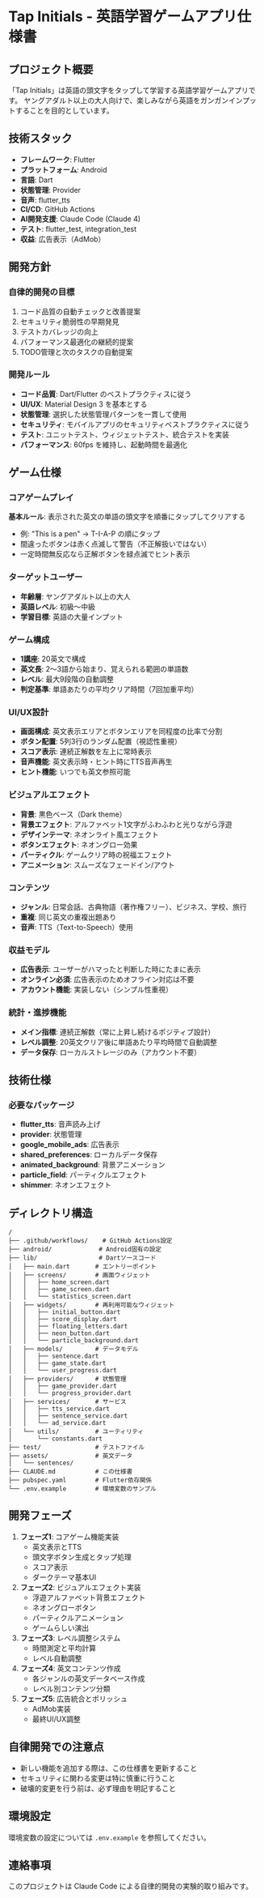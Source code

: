 # Tap Initials - 英語学習ゲームアプリ仕様書

## プロジェクト概要
「Tap Initials」は英語の頭文字をタップして学習する英語学習ゲームアプリです。
ヤングアダルト以上の大人向けで、楽しみながら英語をガンガンインプットすることを目的としています。

## 技術スタック
- **フレームワーク**: Flutter
- **プラットフォーム**: Android
- **言語**: Dart
- **状態管理**: Provider
- **音声**: flutter_tts
- **CI/CD**: GitHub Actions
- **AI開発支援**: Claude Code (Claude 4)
- **テスト**: flutter_test, integration_test
- **収益**: 広告表示（AdMob）

## 開発方針
### 自律的開発の目標
1. コード品質の自動チェックと改善提案
2. セキュリティ脆弱性の早期発見
3. テストカバレッジの向上
4. パフォーマンス最適化の継続的提案
5. TODO管理と次のタスクの自動提案

### 開発ルール
- **コード品質**: Dart/Flutter のベストプラクティスに従う
- **UI/UX**: Material Design 3 を基本とする
- **状態管理**: 選択した状態管理パターンを一貫して使用
- **セキュリティ**: モバイルアプリのセキュリティベストプラクティスに従う
- **テスト**: ユニットテスト、ウィジェットテスト、統合テストを実装
- **パフォーマンス**: 60fps を維持し、起動時間を最適化

## ゲーム仕様

### コアゲームプレイ
**基本ルール**: 表示された英文の単語の頭文字を順番にタップしてクリアする
- 例: "This is a pen" → T-I-A-P の順にタップ
- 間違ったボタンは赤く点滅して警告（不正解扱いではない）
- 一定時間無反応なら正解ボタンを緑点滅でヒント表示

### ターゲットユーザー
- **年齢層**: ヤングアダルト以上の大人
- **英語レベル**: 初級〜中級
- **学習目標**: 英語の大量インプット

### ゲーム構成
- **1講座**: 20英文で構成
- **英文長**: 2〜3語から始まり、覚えられる範囲の単語数
- **レベル**: 最大9段階の自動調整
- **判定基準**: 単語あたりの平均クリア時間（7回加重平均）

### UI/UX設計
- **画面構成**: 英文表示エリアとボタンエリアを同程度の比率で分割
- **ボタン配置**: 5列3行のランダム配置（視認性重視）
- **スコア表示**: 連続正解数を左上に常時表示
- **音声機能**: 英文表示時・ヒント時にTTS音声再生
- **ヒント機能**: いつでも英文参照可能

### ビジュアルエフェクト
- **背景**: 黒色ベース（Dark theme）
- **背景エフェクト**: アルファベット1文字がふわふわと光りながら浮遊
- **デザインテーマ**: ネオンライト風エフェクト
- **ボタンエフェクト**: ネオングロー効果
- **パーティクル**: ゲームクリア時の祝福エフェクト
- **アニメーション**: スムーズなフェードイン/アウト

### コンテンツ
- **ジャンル**: 日常会話、古典物語（著作権フリー）、ビジネス、学校、旅行
- **重複**: 同じ英文の重複出題あり
- **音声**: TTS（Text-to-Speech）使用

### 収益モデル
- **広告表示**: ユーザーがハマったと判断した時にたまに表示
- **オンライン必須**: 広告表示のためオフライン対応は不要
- **アカウント機能**: 実装しない（シンプル性重視）

### 統計・進捗機能
- **メイン指標**: 連続正解数（常に上昇し続けるポジティブ設計）
- **レベル調整**: 20英文クリア後に単語あたり平均時間で自動調整
- **データ保存**: ローカルストレージのみ（アカウント不要）

## 技術仕様

### 必要なパッケージ
- **flutter_tts**: 音声読み上げ
- **provider**: 状態管理
- **google_mobile_ads**: 広告表示
- **shared_preferences**: ローカルデータ保存
- **animated_background**: 背景アニメーション
- **particle_field**: パーティクルエフェクト
- **shimmer**: ネオンエフェクト

## ディレクトリ構造
```
/
├── .github/workflows/    # GitHub Actions設定
├── android/             # Android固有の設定
├── lib/                 # Dartソースコード
│   ├── main.dart       # エントリーポイント
│   ├── screens/        # 画面ウィジェット
│   │   ├── home_screen.dart
│   │   ├── game_screen.dart
│   │   └── statistics_screen.dart
│   ├── widgets/        # 再利用可能なウィジェット
│   │   ├── initial_button.dart
│   │   ├── score_display.dart
│   │   ├── floating_letters.dart
│   │   ├── neon_button.dart
│   │   └── particle_background.dart
│   ├── models/         # データモデル
│   │   ├── sentence.dart
│   │   ├── game_state.dart
│   │   └── user_progress.dart
│   ├── providers/      # 状態管理
│   │   ├── game_provider.dart
│   │   └── progress_provider.dart
│   ├── services/       # サービス
│   │   ├── tts_service.dart
│   │   ├── sentence_service.dart
│   │   └── ad_service.dart
│   └── utils/          # ユーティリティ
│       └── constants.dart
├── test/               # テストファイル
├── assets/             # 英文データ
│   └── sentences/
├── CLAUDE.md           # この仕様書
├── pubspec.yaml        # Flutter依存関係
└── .env.example        # 環境変数のサンプル
```

## 開発フェーズ
1. **フェーズ1**: コアゲーム機能実装
   - 英文表示とTTS
   - 頭文字ボタン生成とタップ処理
   - スコア表示
   - ダークテーマ基本UI
2. **フェーズ2**: ビジュアルエフェクト実装
   - 浮遊アルファベット背景エフェクト
   - ネオングローボタン
   - パーティクルアニメーション
   - ゲームらしい演出
3. **フェーズ3**: レベル調整システム
   - 時間測定と平均計算
   - レベル自動調整
4. **フェーズ4**: 英文コンテンツ作成
   - 各ジャンルの英文データベース作成
   - レベル別コンテンツ分類
5. **フェーズ5**: 広告統合とポリッシュ
   - AdMob実装
   - 最終UI/UX調整

## 自律開発での注意点
- 新しい機能を追加する際は、この仕様書を更新すること
- セキュリティに関わる変更は特に慎重に行うこと
- 破壊的変更を行う前は、必ず理由を明記すること

## 環境設定
環境変数の設定については `.env.example` を参照してください。

## 連絡事項
このプロジェクトは Claude Code による自律的開発の実験的取り組みです。